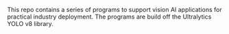 This repo contains a series of programs to support vision AI applications for practical industry deployment.
The programs are build off the Ultralytics YOLO v8 library.